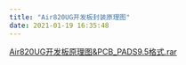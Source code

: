 ```yaml
---
title: "Air820UG开发板封装原理图"
date: 2021-01-19 16:35:48
---
```


<p><a href="http://openluat-luatcommunity.oss-cn-hangzhou.aliyuncs.com/attachment/20210119163547476_Air820UG开发板原理图&amp;PCB_PADS9.5格式.rar" target="_blank">Air820UG开发板原理图&amp;PCB_PADS9.5格式.rar</a></p>

